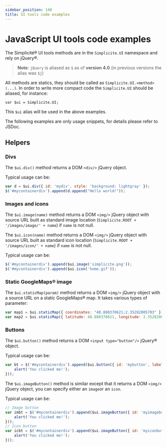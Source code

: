 ```yaml
---
sidebar_position: 140
title: UI tools code examples
---
```


JavaScript UI tools code examples
=================================

The Simplicité&reg; UI tools methods are in the `Simplicite.UI` namespace and rely on jQuery&reg;.

> **Note**: `jQuery` is aliased as `$` as of **version 4.0** (in previous versions the alias was `$j`)

All methods are statics, they should be called as `Simplicite.UI.<method>(...)`.
In order to write more compact code the `Simplicite.UI` should be aliased, for instance:

	var $ui = Simplicite.UI;

This `$ui` alias will be used in the above examples.

The following examples are only usage snippets, for details please refer to JSDoc.

Helpers
-------

### Divs

The `$ui.div()` method returns a DOM `<div/>` jQuery object.

Typical usage can be:

```javascript
var d = $ui.div({ id: 'mydiv', style: 'background: lightgray' });
$('#mycontainerdiv').append(d.append("Hello world!"));
```

### Images and icons

The `$ui.image(name)` method returns a DOM `<img/>` jQuery object with source URL built as
standard image location (`Simplicite.ROOT + '/images/image/' + name`) if `name` is not null.

The `$ui.icon(name)` method returns a DOM `<img/>` jQuery object with source URL built as
standard icon location (`Simplicite.ROOT + '/images/icon/' + name`) if `name` is not null.

Typical usage can be:

```javascript
$('#mycontainerdiv').append($ui.image('simplicite.png'));
$('#mycontainerdiv').append($ui.icon('home.gif'));
```

### Static GoogleMaps&reg; image

The `$ui.staticMap(param)` method returns a DOM `<img/>` jQuery object with a source URL on a static GoogleMaps&reg; map.
It takes various types of parameter:

```javascript
var map1 = $ui.staticMap({ coordinates: "48.880370621;2.35282005703" }); // E.g. Simplicite coordinates field value
var map2 = $ui.staticMap({ latitude: 48.880370621, longitude: 2.35282005703, zoom: 13, width: 200, height: 150 });
```

### Buttons

The `$ui.button()` method returns a DOM `<input type="button"/>` jQuery&reg; object.

Typical usage can be:

```javascript
var bt = $('#mycontainerdiv').append($ui.button({ id: 'mybutton', label: 'Click me !', color: 'green'}).click(function() {
	alert('You clicked me!');
}));
```

The `$ui.imageButton()` method is similar except that it returns a DOM `<img/>` jQuery object,
you can specify either an `image`or an `icon`.

Typical usage can be:

```javascript
// Image button
var imbt = $('#mycontainerdiv').append($ui.imageButton({ id: 'myimagebutton', label: 'Click me !', icon: 'home.gif'}).click(function() {
	alert('You clicked me!');
}));
// Icon button
var icbt = $('#mycontainerdiv').append($ui.imageButton({ id: 'myiconbutton', label: 'Click me !', image: 'simplicite.png'}).click(function() {
	alert('You clicked me!');
}));
```

<!-- 
### Forms

**TO BE COMPLETED**

### iFrames

**TO BE COMPLETED**

Popups
-------

**TO BE COMPLETED**

Dialogs
-------

**TO BE COMPLETED**

Areas
-----

### Simple areas

**TO BE COMPLETED**

### Tabbed areas

**TO BE COMPLETED**

### Gadget areas

**TO BE COMPLETED**

Charts
-----

**TO BE COMPLETED**
-->